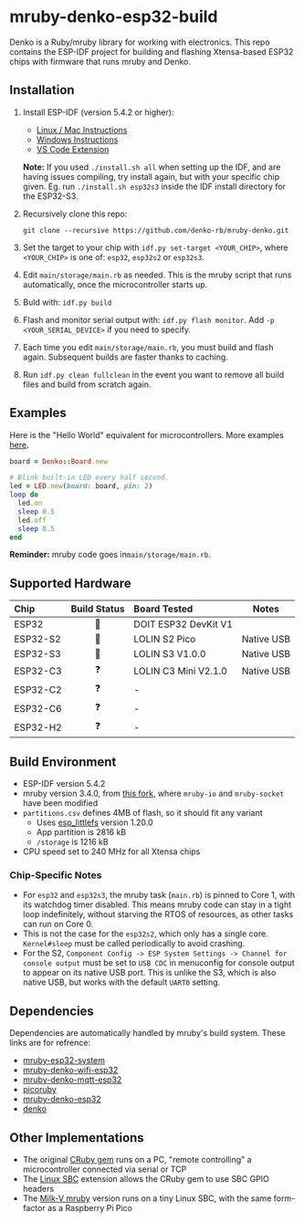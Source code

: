 # mruby-denko-esp32-build

Denko is a Ruby/mruby library for working with electronics. This repo contains the ESP-IDF project for building and flashing Xtensa-based ESP32 chips with firmware that runs mruby and Denko.

## Installation

1.  Install ESP-IDF (version 5.4.2 or higher):
    - [Linux / Mac Instructions](https://docs.espressif.com/projects/esp-idf/en/latest/esp32/get-started/linux-macos-setup.html)
    - [Windows Instructions](https://docs.espressif.com/projects/esp-idf/en/latest/esp32/get-started/windows-setup.html)
    - [VS Code Extension](https://github.com/espressif/vscode-esp-idf-extension/blob/master/docs/tutorial/install.md)

    **Note:** If you used `./install.sh all` when setting up the IDF, and are having issues compiling, try install again, but with your specific chip given. Eg. run `./install.sh esp32s3` inside the IDF install directory for the ESP32-S3.

2.  Recursively clone this repo:
    ```
    git clone --recursive https://github.com/denko-rb/mruby-denko.git
    ```

3.  Set the target to your chip with `idf.py set-target <YOUR_CHIP>`, where `<YOUR_CHIP>` is one of: `esp32`, `esp32s2` or `esp32s3`.

4.  Edit `main/storage/main.rb` as needed. This is the mruby script that runs automatically, once the microcontroller starts up.

5.  Buld with: `idf.py build`

6.  Flash and monitor serial output with: `idf.py flash monitor`. Add `-p <YOUR_SERIAL_DEVICE>` if you need to specify.

7.  Each time you edit `main/storage/main.rb`, you must build and flash again. Subsequent builds are faster thanks to caching.

8.  Run `idf.py clean fullclean` in the event you want to remove all build files and build from scratch again.

## Examples
Here is the "Hello World" equivalent for microcontrollers. More examples [here](examples).
```ruby
board = Denko::Board.new

# Blink built-in LED every half second.
led = LED.new(board: board, pin: 2)
loop do
  led.on
  sleep 0.5
  led.off
  sleep 0.5
end
````
**Reminder:** mruby code goes in`main/storage/main.rb`.

## Supported Hardware

|    Chip        | Build Status    | Board Tested         | Notes |
| :--------      | :------:        | :---------------     |------ |
| ESP32          | :green_heart:   | DOIT ESP32 DevKit V1 |
| ESP32-S2       | :green_heart:   | LOLIN S2 Pico        | Native USB
| ESP32-S3       | :green_heart:   | LOLIN S3 V1.0.0      | Native USB
| ESP32-C3       | :question:      | LOLIN C3 Mini V2.1.0 | Native USB
| ESP32-C2       | :question:      | -                    |
| ESP32-C6       | :question:      | -                    |
| ESP32-H2       | :question:      | -                    |

## Build Environment
- ESP-IDF version 5.4.2
- mruby version 3.4.0, from [this fork](https://github.com/denko-rb/mruby), where `mruby-io` and `mruby-socket` have been modified
- `partitions.csv` defines 4MB of flash, so it should fit any variant
  - Uses [esp_littlefs](https://github.com/joltwallet/esp_littlefs) version 1.20.0
  - App partition is 2816 kB
  - `/storage` is 1216 kB
- CPU speed set to 240 MHz for all Xtensa chips

### Chip-Specific Notes

- For `esp32` and `esp32s3`, the mruby task (`main.rb`) is pinned to Core 1, with its watchdog timer disabled. This means mruby code can stay in a tight loop indefinitely, without starving the RTOS of resources, as other tasks can run on Core 0.
- This is not the case for the `esp32s2`, which only has a single core. `Kernel#sleep` must be called periodically to avoid crashing.
- For the S2, `Component Config -> ESP System Settings -> Channel for console output` must be set to `USB CDC` in menuconfig for console output to appear on its native USB port. This is unlike the S3, which is also native USB, but works with the default `UART0` setting.

## Dependencies

Dependencies are automatically handled by mruby's build system. These links are for refrence:

- [mruby-esp32-system](https://github.com/mruby-esp32/mruby-esp32-system)
- [mruby-denko-wifi-esp32](https://github.com/denko-rb/mruby-denko-wifi-esp32)
- [mruby-denko-mqtt-esp32](https://github.com/denko-rb/mruby-denko-mqtt-esp32)
- [picoruby](https://github.com/picoruby/picoruby)
- [mruby-denko-esp32](https://github.com/denko-rb/mruby-denko-esp32)
- [denko](https://github.com/denko-rb/denko)

## Other Implementations
- The original [CRuby gem](https://github.com/denko-rb/denko) runs on a PC, "remote controlling" a microcontroller connected via serial or TCP
- The [Linux SBC](https://github.com/denko-rb/denko-piboard) extension allows the CRuby gem to use SBC GPIO headers
- The [Milk-V mruby](https://github.com/denko-rb/mruby-denko-milkv-duo) version runs on a tiny Linux SBC, with the same form-factor as a Raspberry Pi Pico
